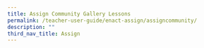 ```yaml
---
title: Assign Community Gallery Lessons
permalink: /teacher-user-guide/enact-assign/assigncommunity/
description: ""
third_nav_title: Assign
---
```


